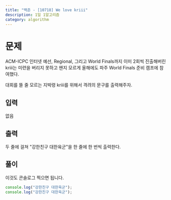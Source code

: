 ```yaml
---
title: "백준 - [10718] We love kriii"
description: 1일 1알고리즘
category: algorithm
---
```


# 문제

ACM-ICPC 인터넷 예선, Regional, 그리고 World Finals까지 이미 2회씩 진출해버린 kriii는 미련을 버리지 못하고 왠지 모르게 올해에도 파주 World Finals 준비 캠프에 참여했다.

대회를 뜰 줄 모르는 지박령 kriii를 위해서 격려의 문구를 출력해주자.

## 입력

없음

## 출력

두 줄에 걸쳐 "강한친구 대한육군"을 한 줄에 한 번씩 출력한다.

## 풀이

이것도 콘솔로그 찍으면 됩니다.

```javascript
console.log("강한친구 대한육군");
console.log("강한친구 대한육군");
```
